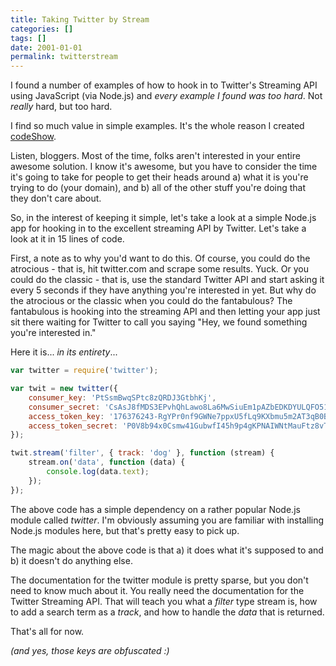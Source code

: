 ```yaml
---
title: Taking Twitter by Stream
categories: []
tags: []
date: 2001-01-01
permalink: twitterstream
---
```


I found a number of examples of how to hook in to Twitter's Streaming API using JavaScript (via Node.js) and _every example I found was too hard_. Not _really_ hard, but too hard.
<!-- xmore -->

I find so much value in simple examples. It's the whole reason I created [codeShow](http://github.com/codefoster/codeshow).

Listen, bloggers. Most of the time, folks aren't interested in your entire awesome solution. I know it's awesome, but you have to consider the time it's going to take for people to get their heads around a) what it is you're trying to do (your domain), and b) all of the other stuff you're doing that they don't care about.

So, in the interest of keeping it simple, let's take a look at a simple Node.js app for hooking in to the excellent streaming API by Twitter. Let's take a look at it in 15 lines of code.

First, a note as to why you'd want to do this. Of course, you could do the atrocious - that is, hit twitter.com and scrape some results. Yuck. Or you could do the classic - that is, use the standard Twitter API and start asking it every 5 seconds if they have anything you're interested in yet. But why do the atrocious or the classic when you could do the fantabulous? The fantabulous is hooking into the streaming API and then letting your app just sit there waiting for Twitter to call you saying "Hey, we found something you're interested in."

Here it is... _in its entirety_...

``` js
var twitter = require('twitter');

var twit = new twitter({
    consumer_key: 'PtSsmBwqSPtc8zQRDJ3GtbhKj',
    consumer_secret: 'CsAsJ8fMDS3EPvhQhLawo8La6MwSiuEm1pAZbEDKDYULQFO513',
    access_token_key: '176376243-RgYPr0nf9GWNe7ppxU5fLq9KXbmu5m2AT3qB0Box',
    access_token_secret: 'P0V8b94x0Csmw41GubwfI45h9p4gKPNAIWNtMauFtz8vT'
});

twit.stream('filter', { track: 'dog' }, function (stream) {
    stream.on('data', function (data) {
        console.log(data.text);
    });
});
```

The above code has a simple dependency on a rather popular Node.js module called _twitter_. I'm obviously assuming you are familiar with installing Node.js modules here, but that's pretty easy to pick up.

The magic about the above code is that a) it does what it's supposed to and b) it doesn't do anything else.

The documentation for the twitter module is pretty sparse, but you don't need to know much about it. You really need the documentation for the Twitter Streaming API. That will teach you what a _filter_ type stream is, how to add a search term as a _track_, and how to handle the _data_ that is returned.

That's all for now.

_(and yes, those keys are obfuscated :)_